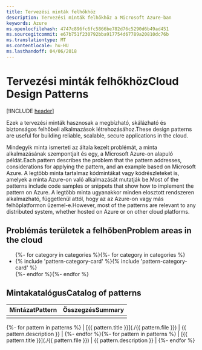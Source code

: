 ```yaml
---
title: Tervezési minták felhőkhöz
description: Tervezési minták felhőkhöz a Microsoft Azure-ban
keywords: Azure
ms.openlocfilehash: 4747c896fc6fc5866be782d76c5290d6b49ad451
ms.sourcegitcommit: e67b751f230792bba917754d67789a20810dc76b
ms.translationtype: MT
ms.contentlocale: hu-HU
ms.lasthandoff: 04/06/2018
---
```

# <a name="cloud-design-patterns"></a><span data-ttu-id="bbd43-104">Tervezési minták felhőkhöz</span><span class="sxs-lookup"><span data-stu-id="bbd43-104">Cloud Design Patterns</span></span>

[!INCLUDE [header](../../_includes/header.md)]

<span data-ttu-id="bbd43-105">Ezek a tervezési minták hasznosak a megbízható, skálázható és biztonságos felhőbeli alkalmazások létrehozásához.</span><span class="sxs-lookup"><span data-stu-id="bbd43-105">These design patterns are useful for building reliable, scalable, secure applications in the cloud.</span></span>

<span data-ttu-id="bbd43-106">Mindegyik minta ismerteti az általa kezelt problémát, a minta alkalmazásának szempontjait és egy, a Microsoft Azure-on alapuló példát.</span><span class="sxs-lookup"><span data-stu-id="bbd43-106">Each pattern describes the problem that the pattern addresses, considerations for applying the pattern, and an example based on Microsoft Azure.</span></span> <span data-ttu-id="bbd43-107">A legtöbb minta tartalmaz kódmintákat vagy kódrészleteket is, amelyek a minta Azure-on való alkalmazását mutatják be.</span><span class="sxs-lookup"><span data-stu-id="bbd43-107">Most of the patterns include code samples or snippets that show how to implement the pattern on Azure.</span></span> <span data-ttu-id="bbd43-108">A legtöbb minta ugyanakkor minden elosztott rendszeren alkalmazható, függetlenül attól, hogy az az Azure-on vagy más felhőplatformon üzemel-e.</span><span class="sxs-lookup"><span data-stu-id="bbd43-108">However, most of the patterns are relevant to any distributed system, whether hosted on Azure or on other cloud platforms.</span></span>

## <a name="problem-areas-in-the-cloud"></a><span data-ttu-id="bbd43-109">Problémás területek a felhőben</span><span class="sxs-lookup"><span data-stu-id="bbd43-109">Problem areas in the cloud</span></span>

<ul id="categories" class="panel">
<span data-ttu-id="bbd43-110">{%- for category in categories %}</span><span class="sxs-lookup"><span data-stu-id="bbd43-110">{%- for category in categories %}</span></span>
    <li>
    <span data-ttu-id="bbd43-111">{% include 'pattern-category-card' %}</span><span class="sxs-lookup"><span data-stu-id="bbd43-111">{% include 'pattern-category-card' %}</span></span>
    </li>
<span data-ttu-id="bbd43-112">{%- endfor %}</span><span class="sxs-lookup"><span data-stu-id="bbd43-112">{%- endfor %}</span></span>
</ul>

## <a name="catalog-of-patterns"></a><span data-ttu-id="bbd43-113">Mintakatalógus</span><span class="sxs-lookup"><span data-stu-id="bbd43-113">Catalog of patterns</span></span>

| <span data-ttu-id="bbd43-114">Mintázat</span><span class="sxs-lookup"><span data-stu-id="bbd43-114">Pattern</span></span> | <span data-ttu-id="bbd43-115">Összegzés</span><span class="sxs-lookup"><span data-stu-id="bbd43-115">Summary</span></span> |
|---------|---------|
|         |         |

<span data-ttu-id="bbd43-116">{%- for pattern in patterns %} | [{{ pattern.title }}](./{{ pattern.file }}) | {{ pattern.description }} | {%- endfor %}</span><span class="sxs-lookup"><span data-stu-id="bbd43-116">{%- for pattern in patterns %} | [{{ pattern.title }}](./{{ pattern.file }}) | {{ pattern.description }} | {%- endfor %}</span></span>
